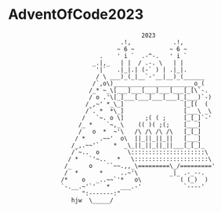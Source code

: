 # AdventOfCode2023

                                          2023
                                    .!,            .!,
                                   ~ 6 ~          ~ 6 ~
                              .    ' i `  .-^-.   ' i `
                            _.|,_   | |  / .-. \   | |
                             '|`   .|_|.| (-` ) | .|_|.
                             / \ ___)_(_|__`-'__|__)_(______
                            /`,o\)_______________________o_(
                           /_* ~_\[___]___[___]___[___[_[\`-.
                           / o .'\[_]___[___]___[___]_[___)`-)
                          /_,~' *_\_]                 [_[(  (
                          /`. *  *\_]                 [___\ _\
                         /   `~. o \]      ;( ( ;     [_[_]`-'
                        /_ *    `~,_\    (( )( ;(;    [___]
                        /   o  *  ~'\   /\ /\ /\ /\   [_[_]
                       / *    .~~'  o\  ||_||_||_||   [___]
                      /_,.~~'`    *  _\_||_||_||_||___[_[_]_
                      /`~..  o        \:::::::::::::::::::::\
                     / *   `'~..   *   \:::::::::::::::::::::\
                    /_     o    ``~~.,,_\=========\_/========='
                    /  *      *     ..~'\         _|_ .-_--.
                   /*    o   _..~~`'*   o\           ( (_)  )
                   `-.__.~'`'   *   ___.-'            `----'
                         ":-------:"
                      hjw  \_____/
